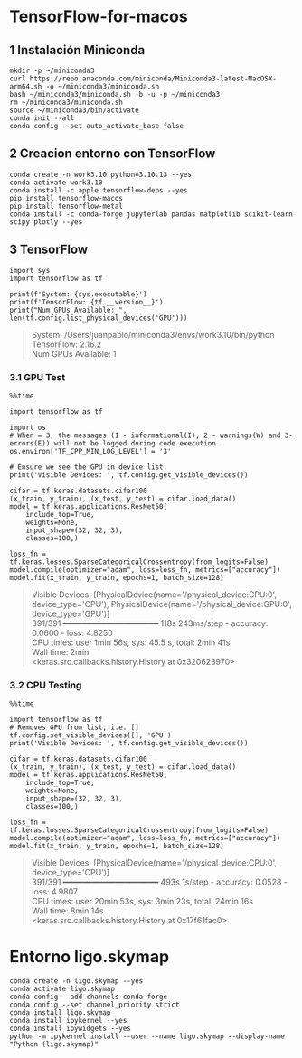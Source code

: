 # TensorFlow-for-macos

## 1 Instalación Miniconda
```
mkdir -p ~/miniconda3
curl https://repo.anaconda.com/miniconda/Miniconda3-latest-MacOSX-arm64.sh -o ~/miniconda3/miniconda.sh
bash ~/miniconda3/miniconda.sh -b -u -p ~/miniconda3
rm ~/miniconda3/miniconda.sh
source ~/miniconda3/bin/activate
conda init --all
conda config --set auto_activate_base false
```

## 2 Creacion entorno con TensorFlow
```
conda create -n work3.10 python=3.10.13 --yes
conda activate work3.10
conda install -c apple tensorflow-deps --yes
pip install tensorflow-macos
pip install tensorflow-metal
conda install -c conda-forge jupyterlab pandas matplotlib scikit-learn scipy plotly --yes
```

## 3 TensorFlow
```
import sys
import tensorflow as tf

print(f'System: {sys.executable}')
print(f'TensorFlow: {tf.__version__}')
print("Num GPUs Available: ", len(tf.config.list_physical_devices('GPU')))
```
> System: /Users/juanpablo/miniconda3/envs/work3.10/bin/python<br/>
> TensorFlow: 2.16.2<br/>
> Num GPUs Available:  1<br/>

### 3.1 GPU Test
```
%%time

import tensorflow as tf

import os
# When = 3, the messages (1 - informational(I), 2 - warnings(W) and 3- errors(E)) will not be logged during code execution.
os.environ['TF_CPP_MIN_LOG_LEVEL'] = '3'

# Ensure we see the GPU in device list.
print('Visible Devices: ', tf.config.get_visible_devices())

cifar = tf.keras.datasets.cifar100
(x_train, y_train), (x_test, y_test) = cifar.load_data()
model = tf.keras.applications.ResNet50(
    include_top=True,
    weights=None,
    input_shape=(32, 32, 3),
    classes=100,)

loss_fn = tf.keras.losses.SparseCategoricalCrossentropy(from_logits=False)
model.compile(optimizer="adam", loss=loss_fn, metrics=["accuracy"])
model.fit(x_train, y_train, epochs=1, batch_size=128)
```
> Visible Devices:  [PhysicalDevice(name='/physical_device:CPU:0', device_type='CPU'), PhysicalDevice(name='/physical_device:GPU:0', device_type='GPU')]<br/>
> 391/391 ━━━━━━━━━━━━━━━━━━━━ 118s 243ms/step - accuracy: 0.0600 - loss: 4.8250<br/>
> CPU times: user 1min 56s, sys: 45.5 s, total: 2min 41s<br/>
> Wall time: 2min<br/>
> <keras.src.callbacks.history.History at 0x320623970><br/>

### 3.2 CPU Testing
```
%%time

import tensorflow as tf
# Removes GPU from list, i.e. []
tf.config.set_visible_devices([], 'GPU')
print('Visible Devices: ', tf.config.get_visible_devices())

cifar = tf.keras.datasets.cifar100
(x_train, y_train), (x_test, y_test) = cifar.load_data()
model = tf.keras.applications.ResNet50(
    include_top=True,
    weights=None,
    input_shape=(32, 32, 3),
    classes=100,)

loss_fn = tf.keras.losses.SparseCategoricalCrossentropy(from_logits=False)
model.compile(optimizer="adam", loss=loss_fn, metrics=["accuracy"])
model.fit(x_train, y_train, epochs=1, batch_size=128)
```
> Visible Devices:  [PhysicalDevice(name='/physical_device:CPU:0', device_type='CPU')]<br/>
> 391/391 ━━━━━━━━━━━━━━━━━━━━ 493s 1s/step - accuracy: 0.0528 - loss: 4.9807<br/>
> CPU times: user 20min 53s, sys: 3min 23s, total: 24min 16s<br/>
> Wall time: 8min 14s<br/>
> <keras.src.callbacks.history.History at 0x17f61fac0><br/>

# Entorno ligo.skymap 

```
conda create -n ligo.skymap --yes
conda activate ligo.skymap
conda config --add channels conda-forge
conda config --set channel_priority strict
conda install ligo.skymap
conda install ipykernel --yes
conda install ipywidgets --yes
python -m ipykernel install --user --name ligo.skymap --display-name "Python (ligo.skymap)"
```
